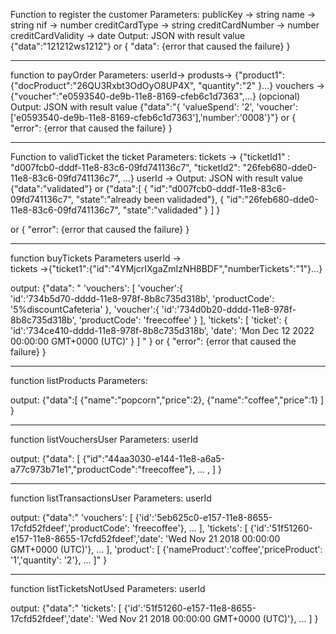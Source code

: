 Function to register the customer
Parameters: 
	publicKey -> string
        name -> string
        nif -> number
        creditCardType -> string
        creditCardNumber -> number
        creditCardValidity -> date
Output: JSON with result value 
{"data":"121212ws1212"}
or
{ "data": {error that caused the failure} }

-----------------------------------------------------------------------------
function to payOrder
Parameters:
	userId->
	produsts-> {"product1":{"docProduct":"26QU3Rxbt3OdOyO8UP4X", "quantity":"2" }...}
	vouchers -> {"voucher":"e0593540-de9b-11e8-8169-cfeb6c1d7363",...} (opcional)
Output: JSON with result value 
{"data":"{ 'valueSpend': '2', 'voucher':['e0593540-de9b-11e8-8169-cfeb6c1d7363'],'number':'0008'}"}
or
{ "error": {error that caused the failure} }



----------------------------------------------
Function to validTicket the ticket
Parameters: 
        tickets -> {"ticketId1" : "d007fcb0-dddf-11e8-83c6-09fd741136c7", "ticketId2": "26feb680-dde0-11e8-83c6-09fd741136c7", ...}
        userId ->
Output: JSON with result value 
{"data":"validated"}
or 
{"data":[
			{
				"id":"d007fcb0-dddf-11e8-83c6-09fd741136c7",
				"state":"already been validaded"},
			{
				"id":"26feb680-dde0-11e8-83c6-09fd741136c7",
				"state":"validaded"
			}
		]
}

or
{ "error": {error that caused the failure} }

--------------------------------------------------------
function buyTickets
Parameters
        userId ->  
        tickets ->{"ticket1":{"id":"4YMjcrIXgaZmIzNH8BDF","numberTickets":"1"}...}

output: 
{"data":
	" 'vouchers': 
		[
			'voucher':{  
				'id':'734b5d70-dddd-11e8-978f-8b8c735d318b',
				'productCode': '5%discountCafeteria'
			},
			'voucher':{ 
				'id':'734d0b20-dddd-11e8-978f-8b8c735d318b',
				'productCode': 'freecoffee'
			}
		],
	'tickets': 
		[
			'ticket': {
				'id':'734ce410-dddd-11e8-978f-8b8c735d318b',
				'date': 'Mon Dec 12 2022 00:00:00 GMT+0000 (UTC)'
			}
		]
	"
}
or 
{ "error": {error that caused the failure} }


---------------------------------------
function listProducts
Parameters:

output:
{"data":[
			{"name":"popcorn","price":2},
			{"name":"coffee","price":1}
		]
}

--------------------------------------
function listVouchersUser
Parameters:
	userId

output:
{"data":
	[
		{"id":"44aa3030-e144-11e8-a6a5-a77c973b71e1","productCode":"freecoffee"},
		... ,
	]
}

--------------------------------------
function listTransactionsUser
Parameters:
	userId

output:
{"data":" 
	'vouchers': [
		{'id':'5eb625c0-e157-11e8-8655-17cfd52fdeef','productCode': 'freecoffee'},
		...
	],
	'tickets': [
		{'id':'51f51260-e157-11e8-8655-17cfd52fdeef','date': 'Wed Nov 21 2018 00:00:00 GMT+0000 (UTC)'},
		...
	],
	'product': [
		{'nameProduct':'coffee','priceProduct': '1','quantity': '2'},
		...
	]"
}

--------------------------------------
function listTicketsNotUsed
Parameters:
	userId

output:
{"data":" 
	'tickets': [
		{'id':'51f51260-e157-11e8-8655-17cfd52fdeef','date': 'Wed Nov 21 2018 00:00:00 GMT+0000 (UTC)'},
		...
	]
}


